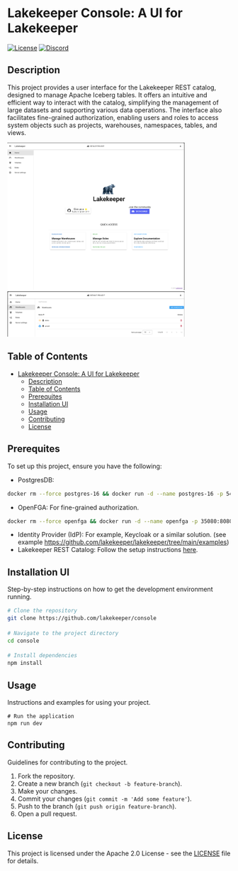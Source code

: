 # Lakekeeper Console: A UI for Lakekeeper

[![License](https://img.shields.io/badge/License-Apache_2.0-blue.svg?style=for-the-badge&logo=discord&logoColor=white)](https://opensource.org/licenses/Apache-2.0)
[![Discord](https://img.shields.io/badge/Discord-%235865F2.svg?style=for-the-badge&logo=discord&logoColor=white)](https://discord.gg/jkAGG8p93B)

## Description

This project provides a user interface for the Lakekeeper REST catalog, designed to manage Apache Iceberg tables. It offers an intuitive and efficient way to interact with the catalog, simplifying the management of large datasets and supporting various data operations. The interface also facilitates fine-grained authorization, enabling users and roles to access system objects such as projects, warehouses, namespaces, tables, and views.

<img src="src/assets/homepage.png" alt="Lakekeeper UI" width="400px">
<br>
<img src="src/assets/warehouse.png" alt="Lakekeeper UI" width="400px">

## Table of Contents

- [Lakekeeper Console: A UI for Lakekeeper](#lakekeeper-console-a-ui-for-lakekeeper)
  - [Description](#description)
  - [Table of Contents](#table-of-contents)
  - [Prerequites](#prerequites)
  - [Installation UI](#installation-ui)
  - [Usage](#usage)
  - [Contributing](#contributing)
  - [License](#license)

## Prerequites

To set up this project, ensure you have the following:

- PostgresDB:

```bash
docker rm --force postgres-16 && docker run -d --name postgres-16 -p 5432:5432 -e POSTGRES_PASSWORD=postgres  postgres:16.4 -c "max_connections=10000"
```

- OpenFGA: For fine-grained authorization.

```bash
docker rm --force openfga && docker run -d --name openfga -p 35080:8080 -p 35081:8081 -p 35300:3000 openfga/openfga run
```

- Identity Provider (IdP): For example, Keycloak or a similar solution. (see example https://github.com/lakekeeper/lakekeeper/tree/main/examples)
- Lakekeeper REST Catalog: Follow the setup instructions [here](https://github.com/lakekeeper/lakekeeper).

## Installation UI

Step-by-step instructions on how to get the development environment running.

```bash
# Clone the repository
git clone https://github.com/lakekeeper/console

# Navigate to the project directory
cd console

# Install dependencies
npm install
```

## Usage

Instructions and examples for using your project.

```
# Run the application
npm run dev
```

## Contributing

Guidelines for contributing to the project.

1. Fork the repository.
2. Create a new branch (`git checkout -b feature-branch`).
3. Make your changes.
4. Commit your changes (`git commit -m 'Add some feature'`).
5. Push to the branch (`git push origin feature-branch`).
6. Open a pull request.

## License

This project is licensed under the Apache 2.0 License - see the [LICENSE](LICENSE) file for details.
